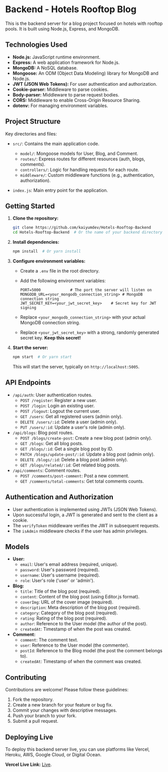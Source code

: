 # Backend - Hotels Rooftop Blog

This is the backend server for a blog project focused on hotels with rooftop pools. It is built using Node.js, Express, and MongoDB.

## Technologies Used

*   **Node.js:**  JavaScript runtime environment.
*   **Express:**  A web application framework for Node.js.
*   **MongoDB:**  A NoSQL database.
*   **Mongoose:**  An ODM (Object Data Modeling) library for MongoDB and Node.js.
*   **JWT (JSON Web Tokens):**  For user authentication and authorization.
*   **Cookie-parser:** Middleware to parse cookies.
*   **Body-parser:** Middleware to parse request bodies.
*   **CORS:** Middleware to enable Cross-Origin Resource Sharing.
*   **dotenv:**  For managing environment variables.

## Project Structure

Key directories and files:

*   `src/`: Contains the main application code.
    *   `model/`: Mongoose models for User, Blog, and Comment.
    *   `routes/`: Express routes for different resources (auth, blogs, comments).
    *   `controllers/`:  Logic for handling requests for each route.
    *   `middleware/`: Custom middleware functions (e.g., authentication, authorization).

*   `index.js`: Main entry point for the application.

## Getting Started

1.  **Clone the repository:**

    ```bash
    git clone https://github.com/kaiyumdev/Hotels-Rooftop-Backend
    cd Hotels-Rooftop-Backend  # Or the name of your backend directory
    ```

2.  **Install dependencies:**

    ```bash
    npm install  # Or yarn install
    ```

3.  **Configure environment variables:**

    *   Create a `.env` file in the root directory.
    *   Add the following environment variables:

        ```
        PORT=5000             # The port the server will listen on
        MONGODB_URL=<your_mongodb_connection_string> # MongoDB connection string
        JWT_SECRET_KEY=<your_jwt_secret_key>    # Secret key for JWT signing
        ```

    *   Replace `<your_mongodb_connection_string>` with your actual MongoDB connection string.
    *   Replace `<your_jwt_secret_key>` with a strong, randomly generated secret key.  **Keep this secret!**

4.  **Start the server:**

    ```bash
    npm start  # Or yarn start
    ```

    This will start the server, typically on `http://localhost:5005`.

## API Endpoints

*   `/api/auth`: User authentication routes.
    *   `POST /register`: Register a new user.
    *   `POST /login`: Login an existing user.
    *   `POST /logout`: Logout the current user.
    *   `GET /users`: Get all registered users (admin only).
    *   `DELETE /users/:id`: Delete a user (admin only).
    *   `PUT /users/:id`: Update a user's role (admin only).
*   `/api/blogs`: Blog post routes.
    *   `POST /blogs/create-post`: Create a new blog post (admin only).
    *   `GET /blogs`: Get all blog posts.
    *   `GET /blogs/:id`: Get a single blog post by ID.
    *   `PATCH /blogs/update-post/:id`: Update a blog post (admin only).
    *   `DELETE /blogs/:id`: Delete a blog post (admin only).
    *   `GET /blogs/related/:id`: Get related blog posts.
*   `/api/comments`: Comment routes.
    *   `POST /comments/post-comment`: Post a new comment.
    *   `GET /comments/total-comments`: Get total comments counts.

## Authentication and Authorization

*   User authentication is implemented using JWTs (JSON Web Tokens).
*   Upon successful login, a JWT is generated and sent to the client as a cookie.
*   The `verifyToken` middleware verifies the JWT in subsequent requests.
*   The `isAdmin` middleware checks if the user has admin privileges.

## Models

*   **User:**
    *   `email`: User's email address (required, unique).
    *   `password`: User's password (required).
    *   `username`: User's username (required).
    *   `role`: User's role ('user' or 'admin').
*   **Blog:**
    *   `title`: Title of the blog post (required).
    *   `content`: Content of the blog post (using Editor.js format).
    *   `coverImg`: URL of the cover image (required).
    *   `description`: Meta description of the blog post (required).
    *   `category`: Category of the blog post (required).
    *   `rating`: Rating of the blog post (required).
    *   `author`: Reference to the User model (the author of the post).
    *   `createdAt`: Timestamp of when the post was created.
*   **Comment:**
    *   `comment`: The comment text.
    *   `user`: Reference to the User model (the commenter).
    *   `postId`: Reference to the Blog model (the post the comment belongs to).
    *   `createdAt`: Timestamp of when the comment was created.

## Contributing

Contributions are welcome! Please follow these guidelines:

1.  Fork the repository.
2.  Create a new branch for your feature or bug fix.
3.  Commit your changes with descriptive messages.
4.  Push your branch to your fork.
5.  Submit a pull request.

## Deploying Live

To deploy this backend server live, you can use platforms like Vercel, Heroku, AWS, Google Cloud, or Digital Ocean.

**Vercel Live Link:** [Live](http://localhost:5005/).